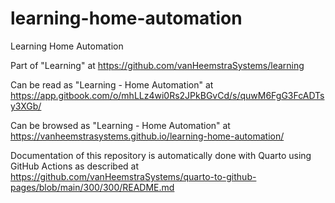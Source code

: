 # learning-home-automation
Learning Home Automation

Part of "Learning" at https://github.com/vanHeemstraSystems/learning

Can be read as "Learning - Home Automation" at https://app.gitbook.com/o/mhLLz4wi0Rs2JPkBGvCd/s/quwM6FgG3FcADTsy3XGb/

Can be browsed as "Learning - Home Automation" at https://vanheemstrasystems.github.io/learning-home-automation/

Documentation of this repository is automatically done with Quarto using GitHub Actions as described at https://github.com/vanHeemstraSystems/quarto-to-github-pages/blob/main/300/300/README.md
